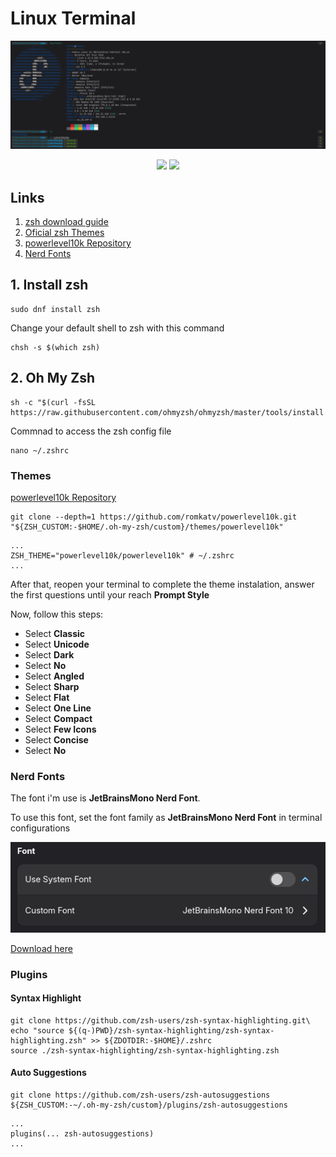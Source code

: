 # Linux Terminal

![Terminal](/docs/LINUX/terminal.png)

<div align="center">
<img src="https://img.shields.io/badge/Fedora-Distro?style=plastic&logo=fedora&logoColor=white&labelColor=%2351A2DA&color=%2351A2DA" />
<img src="https://img.shields.io/badge/zsh-shell?style=plastic&logo=zsh&logoColor=white&labelColor=%23F15A24&color=%23F15A24" />
</div>

## Links

1. [zsh download guide](https://github.com/ohmyzsh/ohmyzsh/wiki/Installing-ZSH)
2. [Oficial zsh Themes](https://github.com/ohmyzsh/ohmyzsh/wiki/themes)
3. [powerlevel10k Repository](https://github.com/romkatv/powerlevel10k?tab=readme-ov-file#oh-my-zsh)
4. [Nerd Fonts](https://www.nerdfonts.com/font-downloads)

## 1. Install **zsh**

```shell
sudo dnf install zsh
```

Change your default shell to zsh with this command
```shell
chsh -s $(which zsh)
```

## 2. Oh My Zsh

```shell
sh -c "$(curl -fsSL https://raw.githubusercontent.com/ohmyzsh/ohmyzsh/master/tools/install.sh)"
```

Commnad to access the zsh config file
```shell
nano ~/.zshrc
```

### Themes

[powerlevel10k Repository](https://github.com/romkatv/powerlevel10k?tab=readme-ov-file#oh-my-zsh)

```
git clone --depth=1 https://github.com/romkatv/powerlevel10k.git "${ZSH_CUSTOM:-$HOME/.oh-my-zsh/custom}/themes/powerlevel10k"
```

```shell
...
ZSH_THEME="powerlevel10k/powerlevel10k" # ~/.zshrc
...
```

After that, reopen your terminal to complete the theme instalation, answer the first questions until your reach **Prompt Style**

Now, follow this steps: 

- Select **Classic**
- Select **Unicode**
- Select **Dark**
- Select **No**
- Select **Angled**
- Select **Sharp**
- Select **Flat**
- Select **One Line**
- Select **Compact**
- Select **Few Icons**
- Select **Concise**
- Select **No**

### Nerd Fonts

The font i'm use is **JetBrainsMono Nerd Font**.

To use this font, set the font family as **JetBrainsMono Nerd Font** in terminal configurations

![Font Family](/docs/LINUX/font.png)

[Download here](https://www.nerdfonts.com/font-downloads)

### Plugins

#### Syntax Highlight
```shell
git clone https://github.com/zsh-users/zsh-syntax-highlighting.git\
echo "source ${(q-)PWD}/zsh-syntax-highlighting/zsh-syntax-highlighting.zsh" >> ${ZDOTDIR:-$HOME}/.zshrc
source ./zsh-syntax-highlighting/zsh-syntax-highlighting.zsh
```

#### Auto Suggestions
```
git clone https://github.com/zsh-users/zsh-autosuggestions ${ZSH_CUSTOM:-~/.oh-my-zsh/custom}/plugins/zsh-autosuggestions
```

```shell
...
plugins(... zsh-autosuggestions)
...
```
